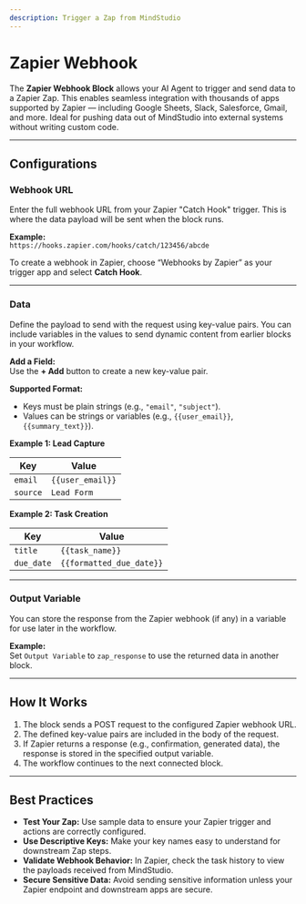 ```yaml
---
description: Trigger a Zap from MindStudio
---
```


# Zapier Webhook

The **Zapier Webhook Block** allows your AI Agent to trigger and send data to a Zapier Zap. This enables seamless integration with thousands of apps supported by Zapier — including Google Sheets, Slack, Salesforce, Gmail, and more. Ideal for pushing data out of MindStudio into external systems without writing custom code.

***

## Configurations

### Webhook URL

Enter the full webhook URL from your Zapier "Catch Hook" trigger. This is where the data payload will be sent when the block runs.

**Example:**\
`https://hooks.zapier.com/hooks/catch/123456/abcde`

To create a webhook in Zapier, choose “Webhooks by Zapier” as your trigger app and select **Catch Hook**.

***

### Data

Define the payload to send with the request using key-value pairs. You can include variables in the values to send dynamic content from earlier blocks in your workflow.

**Add a Field:**\
Use the **+ Add** button to create a new key-value pair.

**Supported Format:**

* Keys must be plain strings (e.g., `"email"`, `"subject"`).
* Values can be strings or variables (e.g., `{{user_email}}`, `{{summary_text}}`).

**Example 1: Lead Capture**

| Key      | Value            |
| -------- | ---------------- |
| `email`  | `{{user_email}}` |
| `source` | `Lead Form`      |

**Example 2: Task Creation**

| Key        | Value                    |
| ---------- | ------------------------ |
| `title`    | `{{task_name}}`          |
| `due_date` | `{{formatted_due_date}}` |

***

### Output Variable

You can store the response from the Zapier webhook (if any) in a variable for use later in the workflow.

**Example:**\
Set `Output Variable` to `zap_response` to use the returned data in another block.

***

## How It Works

1. The block sends a POST request to the configured Zapier webhook URL.
2. The defined key-value pairs are included in the body of the request.
3. If Zapier returns a response (e.g., confirmation, generated data), the response is stored in the specified output variable.
4. The workflow continues to the next connected block.

***

## Best Practices

* **Test Your Zap:** Use sample data to ensure your Zapier trigger and actions are correctly configured.
* **Use Descriptive Keys:** Make your key names easy to understand for downstream Zap steps.
* **Validate Webhook Behavior:** In Zapier, check the task history to view the payloads received from MindStudio.
* **Secure Sensitive Data:** Avoid sending sensitive information unless your Zapier endpoint and downstream apps are secure.
